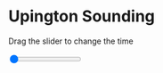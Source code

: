 <h1>Upington Sounding</h1>
<p>Drag the slider to change the time</p>

<div class="slidecontainer">
<input oninput='setImage(this)' class="slider" type="range" min="0" max="7" value="0" step="1" />
<img id='img'/>
</div>

<script>
var img = document.getElementById('img');
var img_array = ['/assets/images/skwt/skd_upt_wrfout_d01_2020-06-30_12:00:00.png',
'/assets/images/skwt/skd_upt_wrfout_d01_2020-06-30_18:00:00.png',
'/assets/images/skwt/skd_upt_wrfout_d01_2020-07-01_00:00:00.png',
'/assets/images/skwt/skd_upt_wrfout_d01_2020-07-01_06:00:00.png',
'/assets/images/skwt/skd_upt_wrfout_d01_2020-07-01_12:00:00.png',
'/assets/images/skwt/skd_upt_wrfout_d01_2020-07-01_18:00:00.png',
'/assets/images/skwt/skd_upt_wrfout_d01_2020-07-02_00:00:00.png',];
function setImage(obj)
{
        var value = obj.value;
        img.src = img_array[value];

}
</script>
